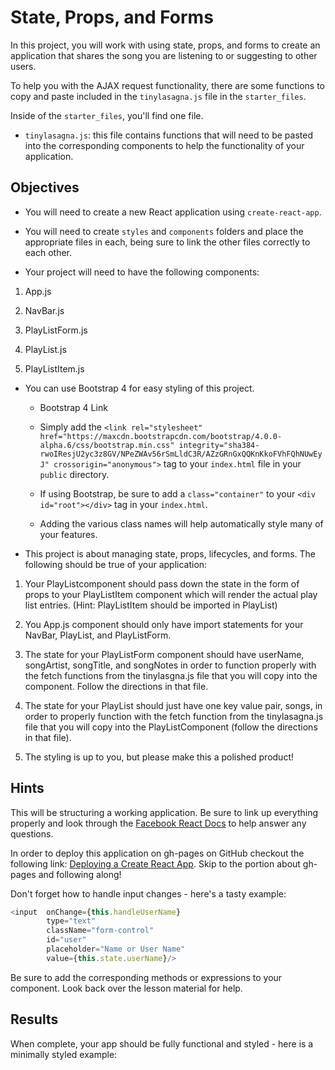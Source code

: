 # State, Props, and Forms

In this project, you will work with using state, props, and forms to create an application that shares the song you are listening to or suggesting to other users.

To help you with the AJAX request functionality, there are some functions to copy and paste included in the `tinylasagna.js` file in the `starter_files`.

Inside of the `starter_files`, you'll find one file.

* `tinylasagna.js`: this file contains functions that will need to be pasted into the corresponding components to help the functionality of your application.

## Objectives  

* You will need to create a new React application using `create-react-app`.

* You will need to create `styles` and `components` folders and place the appropriate files in each, being sure to link the other files correctly to each other.

* Your project will need to have the following components:

1. App.js

2. NavBar.js

3. PlayListForm.js

4. PlayList.js

5. PlayListItem.js

* You can use Bootstrap 4 for easy styling of this project.

  * Bootstrap 4 Link

  * Simply add the 
  `<link rel="stylesheet" href="https://maxcdn.bootstrapcdn.com/bootstrap/4.0.0-alpha.6/css/bootstrap.min.css" integrity="sha384-rwoIResjU2yc3z8GV/NPeZWAv56rSmLldC3R/AZzGRnGxQQKnKkoFVhFQhNUwEyJ" crossorigin="anonymous">` 
  tag to your `index.html` file in your `public` directory.

  * If using Bootstrap, be sure to add a `class="container"` to your `<div id="root"></div>` tag in your `index.html`.

  * Adding the various class names will help automatically style many of your features.

* This project is about managing state, props, lifecycles, and forms. The following should be true of your application:

1.  Your PlayListcomponent should pass down the state in the form of props to your PlayListItem component which will render the actual play list entries. (Hint: PlayListItem should be imported in PlayList)

2. You App.js component should only have import statements for your NavBar, PlayList, and PlayListForm.

3. The state for your PlayListForm component should have userName, songArtist, songTitle, and songNotes in order to function properly with the fetch functions from the tinylasgna.js file that you will copy into the component. Follow the directions in that file.

4. The state for your PlayList should just have one key value pair, songs, in order to properly function with the fetch function from the tinylasagna.js file that you will copy into the PlayListComponent (follow the directions in that file).

5. The styling is up to you, but please make this a polished product!

## Hints  

This will be structuring a working application. Be sure to link up everything properly and look through the [Facebook React Docs](https://facebook.github.io/react/) to help answer any questions.

In order to deploy this application on gh-pages on GitHub checkout the following link: [Deploying a Create React App](http://jakewiesler.com/surge-vs-github-pages-deploying-a-create-react-app-project/). Skip to the portion about gh-pages and following along!

Don't forget how to handle input changes - here's a tasty example:

```javascript
<input  onChange={this.handleUserName}
        type="text"
        className="form-control"
        id="user"
        placeholder="Name or User Name"
        value={this.state.userName}/>
```

Be sure to add the corresponding methods or expressions to your component. Look back over the lesson material for help.

## Results  

When complete, your app should be fully functional and styled - here is a minimally styled example: